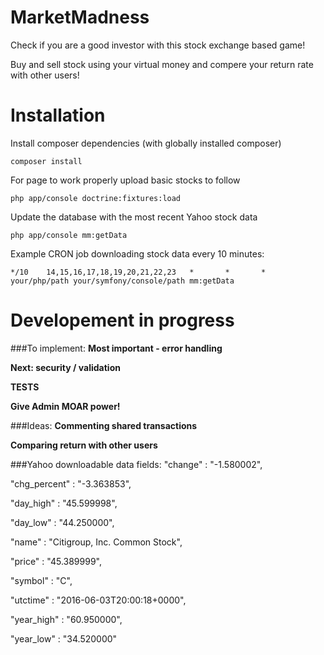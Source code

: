 MarketMadness
=============

Check if you are a good investor with this stock exchange based game!

Buy and sell stock using your virtual money and compere your return rate with other users!

Installation
============
Install composer dependencies (with globally installed composer)

```
composer install
```

For page to work properly upload basic stocks to follow 

```
php app/console doctrine:fixtures:load
```

Update the database with the most recent Yahoo stock data

```
php app/console mm:getData
```

Example CRON job downloading stock data every 10 minutes:

```
*/10    14,15,16,17,18,19,20,21,22,23   *       *       *       your/php/path your/symfony/console/path mm:getData
```

Developement in progress
========================
###To implement:
**Most important - error handling**

**Next: security / validation**

**TESTS**

**Give Admin MOAR power!**


###Ideas:
**Commenting shared transactions**

**Comparing return with other users**

###Yahoo downloadable data fields:
"change" : "-1.580002",

"chg_percent" : "-3.363853",

"day_high" : "45.599998",

"day_low" : "44.250000",

"name" : "Citigroup, Inc. Common Stock",

"price" : "45.389999",

"symbol" : "C",

"utctime" : "2016-06-03T20:00:18+0000",

"year_high" : "60.950000",

"year_low" : "34.520000"